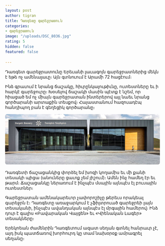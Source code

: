 ```yaml
---
layout: post
author: tigran
title: Դառգետը գարեջրատուն
categories:
- գարեջրատուն
image: "/uploads/DSC_8036.jpg"
rating: 5
hidden: false
featured: false

---
```

Դառգետ գարեջրատունը Երեւանի լաւագոյն գարեջրատներից մեկն է եթե ոչ ամենալաւը։ Այն գտնուում է Արամի 72 հացէում։

Ինձ գրաւում է նրանց ճաշակը, հիւրընկալութիւնը, ուտեստները եւ ի հարկէ գարեջուրը։ Խօսելով ճաշակի մասին պէտք է նշեմ, որ հիացած եմ ոչ միայն գարեջրատան ինտերերով այլ նաեւ նրանց գործարանի արտաքին տեսքով։ Հայաստանում հազուադէպ հանդիպող բան է գեղեցիկ գործարանը։

![](/uploads/brewery-image.jpg)

Դառգետի ճաշացանկից փորձել եմ խոզի կողամիս եւ մի քանի տեսակի պիցա (անուները ցաւոք չեմ յիշում)։ Ամեն ինչ համեղ էր եւ թարմ։ Ճաշացանկը ներառում է ինչպէս մսային այնպէս էլ բուսային ուտեստներ։

Գարեջրատան ամենակարեւոր չափորոշիչը թերեւս որակեալ գարեջրն է։ Դառգետը առաջարկում է չֆիլտրուած գարեջրեի լայն տեսականի, ինչպէս ավանդական այնպէս էլ մրգային համերով։ Ինձ դուր է գալիս «Բավարական Վայցեն» եւ «Վիենական Լագեր» տեսակները։

Երեկոեան ժամենրին Դառգետում ազատ սեղան գտնել հանրաւր չէ, այդ իսկ պատճառով խորհուրդ կը տամ նախօրօք ամրագրել սեղանը։